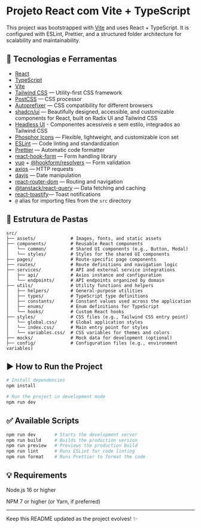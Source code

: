 # Projeto React com Vite + TypeScript

This project was bootstrapped with [Vite](https://vitejs.dev/) and uses React + TypeScript. It is configured with ESLint, Prettier, and a structured folder architecture for scalability and maintainability.

## 🚀 Tecnologias e Ferramentas

- [React](https://reactjs.org/)
- [TypeScript](https://www.typescriptlang.org/)
- [Vite](https://vitejs.dev/)
- [Tailwind CSS](https://tailwindcss.com/) — Utility-first CSS framework
- [PostCSS](https://postcss.org/) — CSS processor
- [Autoprefixer](https://github.com/postcss/autoprefixer) — CSS compatibility for different browsers
- [shadcn/ui](https://ui.shadcn.com/) — Beautifully designed, accessible, and customizable components for React, built on Radix UI and Tailwind CSS
- [Headless UI](https://headlessui.com/) - Componentes acessíveis e sem estilo, integrados ao Tailwind CSS
- [Phosphor Icons](https://phosphoricons.com/) — Flexible, lightweight, and customizable icon set
- [ESLint](https://eslint.org/) — Code linting and standardization
- [Prettier](https://prettier.io/) — Automatic code formatter
- [react-hook-form](https://react-hook-form.com/) — Form handling library
- [yup](https://github.com/jquense/yup) + [@hookform/resolvers](https://react-hook-form.com/get-started#SchemaValidation) — Form validation
- [axios](https://axios-http.com/) — HTTP requests
- [dayjs](https://day.js.org/) — Date manipulation
- [react-router-dom](https://reactrouter.com/) — Routing and navigation
- [@tanstack/react-query](https://tanstack.com/query/latest) — Data fetching and caching
- [react-toastify](https://fkhadra.github.io/react-toastify/)— Toast notifications
- `@` alias for importing files from the `src` directory

## 📁 Estrutura de Pastas

```
src/
├── assets/             # Images, fonts, and static assets
├── components/         # Reusable React components
│   └── common/         # Shared UI components (e.g., Button, Modal)
│   └── styles/         # Styles for the shared UI components
├── pages/              # Route-specific page components
├── routes/             # Route definitions and navigation logic
├── services/           # API and external service integrations
│   ├── api/            # Axios instance and configuration
│   └── endpoints/      # API endpoints organized by domain
├── utils/              # Utility functions and helpers
│   ├── helpers/        # General-purpose utilities
│   ├── types/          # TypeScript type definitions
│   ├── constants/      # Constant values used across the application
│   ├── enums/          # Enum definitions for TypeScript
│   └── hooks/          # Custom React hooks
├── styles/             # CSS files (e.g., Tailwind CSS entry point)
│   └── global.css/     # Global application styles
│   └── index.css/      # Main entry point for styles
│   └── variables.css/  # CSS variables for themes and colors
├── mocks/              # Mock data for development (optional)
├── config/             # Configuration files (e.g., environment variables)

```

## ▶️ How to Run the Project

```bash
# Install dependencies
npm install

# Run the project in development mode
npm run dev
```

## ✅ Available Scripts

```bash
npm run dev       # Starts the development server
npm run build     # Builds the production version
npm run preview   # Previews the production build
npm run lint      # Runs ESLint for code linting
npm run format    # Runs Prettier to format the code
```

## 💡 Requirements

Node.js 16 or higher

NPM 7 or higher (or Yarn, if preferred)

---

Keep this README updated as the project evolves! ✨
